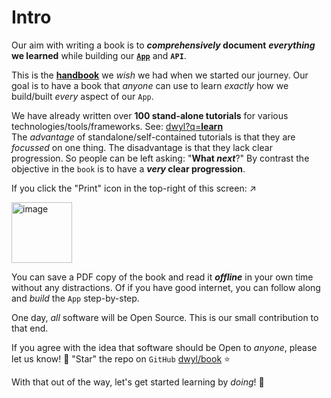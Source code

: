 # Intro 

Our aim with writing a book 
is to **_comprehensively_ document**
**_everything_ we learned** 
while building our 
[**`App`**](https://github.com/dwyl/app)
and 
**`API`**.

This is the 
[**handbook**](https://en.wikipedia.org/wiki/Handbook)
we _wish_ we had 
when we started our journey.
Our goal is to have a book 
that _anyone_ can use 
to learn _exactly_ how we build/built
_every_ aspect of our `App`. 

We have already written over 
**100 stand-alone tutorials**
for various technologies/tools/frameworks.
See:
[dwyl?q=**learn**](https://github.com/dwyl?q=learn) <br />
The _advantage_ of 
standalone/self-contained tutorials
is that they are _focussed_ 
on one thing.
The disadvantage 
is that they lack clear progression.
So people can be left asking:
"**What _next_**?"
By contrast the objective in the `book`
is to have a **_very_ clear progression**.

If you click the "Print" icon 
in the top-right of this screen: ↗️

<img width="97" alt="image" src="https://user-images.githubusercontent.com/194400/219624215-3d780055-5151-4e2e-8632-893578c4412b.png">

You can save a PDF copy of the book 
and read it ***offline*** in your own time
without any distractions.
Of if you have good internet,
you can follow along 
and _build_ the `App` step-by-step.

One day, _all_ software will be Open Source.
This is our small contribution to that end.

If you agree with the idea
that software should be Open to _anyone_,
please let us know! 🙏
"Star" the repo on `GitHub`
[dwyl/book](https://github.com/dwyl/book) ⭐

With that out of the way,
let's get started learning by _doing_! 🚀

